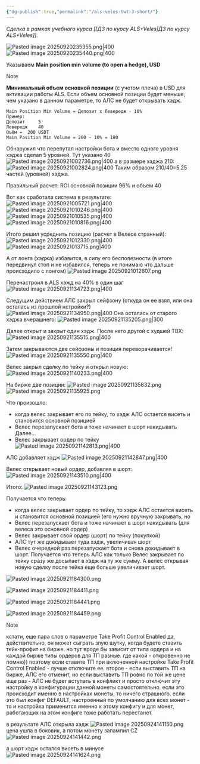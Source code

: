 ```yaml
---
{"dg-publish":true,"permalink":"/als-veles-twt-3-short/"}
---
```


*Сделка в рамках учебного курса [[ДЗ по курсу ALS+Veles\|ДЗ по курсу ALS+Veles]].*

![Pasted image 20250920235355.png|400](/img/user/media/Pasted%20image%2020250920235355.png)
![Pasted image 20250920235440.png|400](/img/user/media/Pasted%20image%2020250920235440.png)

Указываем **Main position min volume (to open a hedge), USD**

> [!NOTE]
> **Минимальный объем основной позиции** (с учетом плеча) в USD для активации работы ALS. Если объем основной позиции будет меньше, чем указано в данном параметре, то АЛС не будет открывать хэдж.

	Main Position Min Volume = Депозит х Левередж - 10%		
	Пример:		
	Депозит 	5	
	Левередж 	40	
	Оъём =	200	USDT
	Main Position Min Volume = 200 - 10% = 180

Обнаружил что перепутал настройки бота и вместо одного уровня хэджа сделал 5 уровней. Тут указано 40
![Pasted image 20250921002736.png|400](/img/user/media/Pasted%20image%2020250921002736.png)
а в размере хэджа 210:
![Pasted image 20250921002824.png|400](/img/user/media/Pasted%20image%2020250921002824.png)
Таким образом 210/40=5.25 частей (уровней) хэджа.

Правильный расчет:
ROI основной позиции 96% и объем 40

Вот как сработала система в результате:
![Pasted image 20250921005721.png|400](/img/user/media/Pasted%20image%2020250921005721.png)
![Pasted image 20250921010246.png|400](/img/user/media/Pasted%20image%2020250921010246.png)
![Pasted image 20250921010535.png|400](/img/user/media/Pasted%20image%2020250921010535.png)
![Pasted image 20250921010816.png|400](/img/user/media/Pasted%20image%2020250921010816.png)

Итого решил усреднить позицию (расчет в Велесе странный):
![Pasted image 20250921012330.png|400](/img/user/media/Pasted%20image%2020250921012330.png)
![Pasted image 20250921013715.png|400](/img/user/media/Pasted%20image%2020250921013715.png)

А от лонга (хэджа) избавится, в силу его бесполезности (в итоге передвинул стоп и не избавился, теперь не понимаю что дальше происходило с лонгом)
![Pasted image 20250921012607.png](/img/user/media/Pasted%20image%2020250921012607.png)

Перенастроил в ALS хэжд на 40% в один шаг![Pasted image 20250921134723.png|400](/img/user/media/Pasted%20image%2020250921134723.png)

Следущим действием АЛС закрыл сейфзону (откуда он ее взял, или она осталась из прошлой нстройки?)
![Pasted image 20250921134950.png|400](/img/user/media/Pasted%20image%2020250921134950.png)
Она осталась от старого хэджа вчерашнего: 
![Pasted image 20250921135205.png|300](/img/user/media/Pasted%20image%2020250921135205.png)

Далее открыт и закрыт один хэдж. После него другой с худшей ТВХ:
![Pasted image 20250921135515.png|400](/img/user/media/Pasted%20image%2020250921135515.png)

Затем закрываются две сейфзоны и позиция переворачивается!
![Pasted image 20250921135550.png|400](/img/user/media/Pasted%20image%2020250921135550.png)

Велес закрыл сделку по тейку и открыл новую:
![Pasted image 20250921140233.png|400](/img/user/media/Pasted%20image%2020250921140233.png)


На бирже две позиции:
![Pasted image 20250921135832.png](/img/user/media/Pasted%20image%2020250921135832.png)
![Pasted image 20250921135925.png](/img/user/media/Pasted%20image%2020250921135925.png)

Что произошло:
- когда велес закрывает его по тейку, то хэдж АЛС остается висеть и становится основной позицией 
- Велес перезапускает бота и тоже начинает в шорт накидывать
Далее...
- Велес закрывает ордер по тейку
![Pasted image 20250921142813.png|400](/img/user/media/Pasted%20image%2020250921142813.png)

АЛС добавляет хэдж
![Pasted image 20250921142847.png|400](/img/user/media/Pasted%20image%2020250921142847.png)

Велес открывает новый ордер, добавляя в шорт:
![Pasted image 20250921143510.png|400](/img/user/media/Pasted%20image%2020250921143510.png)

Итого:
![Pasted image 20250921143123.png](/img/user/media/Pasted%20image%2020250921143123.png)

Получается что теперь:
- когда велес закрывает ордер по тейку, то хэдж АЛС остается
висеть и становится основной позицией (его нужно вручную
закрывать, но
- Велес перезапускает бота и тоже начинает в шорт
накидывать (для велеса это основной ордер)
- Велес закрывает свой ордер (шорт) по тейку (покупкой)
- АЛС тут же докидывает туда хэдж, увеличивая шорт
- Велес очередной раз перезапускает бота и снова
докидывает в шорт.
Получается что теперь АЛС как только Велес закрывает по
тейку сразу же досыпает в хэдж на ту же сумму. А велес
открывая новую сделку после тейка еще больше увеличивает
шорт.

![Pasted image 20250921184300.png](/img/user/media/Pasted%20image%2020250921184300.png)

![Pasted image 20250921184411.png](/img/user/media/Pasted%20image%2020250921184411.png)

![Pasted image 20250921184441.png](/img/user/media/Pasted%20image%2020250921184441.png)

![Pasted image 20250921184459.png](/img/user/media/Pasted%20image%2020250921184459.png)

> [!NOTE]
> кстати, еще пара слов о параметре Take Profit Control
> Enabled
> да, действительно, он может сыграть злую шутку, когда
> будете ставить тейк-профит на бирже. но тут вроде бы
> зависит от типа ордера и на каждой бирже типы
> ордеров для ТП разные. где какой - откровенно не
> помню)) поэтому если ставите ТП при включенной
> настройке Take Profit Control Enabled - лучше отключите
> ee.
> второе - если выставить ТП на бирже, АЛС его отменит,
> но если выставить ТП ровно по той же цене еще раз -
> АЛС не будет вступать в конфликт и просто отключит
> эту настройку в конфигурации данной монеты
> самостоятельно. если это происходит именно в
> настройках монеты, то ничего страшного. если это был
> конфиг DEFAULT, настроенный по умолчанию для всех
> монет - то и настройка применится именно к этому
> конфигу и для монет, работающих на этом конфиге тоже
> работать перестанет.

в результате АЛС открыла хэдж
![Pasted image 20250924141150.png](/img/user/media/Pasted%20image%2020250924141150.png)
цена ушла в боковик, а потом монету запампил CZ
![Pasted image 20250924141442.png](/img/user/media/Pasted%20image%2020250924141442.png)

а шорт хэдж остался висеть в минусе
![Pasted image 20250924141624.png](/img/user/media/Pasted%20image%2020250924141624.png)